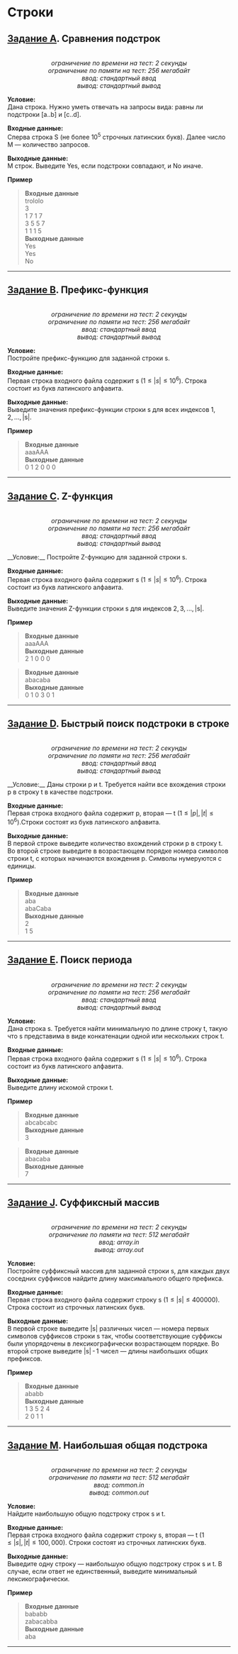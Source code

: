 # Строки

## [Задание A](a.cpp). Сравнения подстрок

<p align="center"><i><br>
ограничение по времени на тест: 2 секунды<br>
ограничение по памяти на тест: 256 мегабайт<br>
ввод: стандартный ввод<br>
вывод: стандартный вывод</i></p>

__Условие:__  
Дана строка. Нужно уметь отвечать на запросы вида: равны ли подстроки [a..b] и [c..d].

__Входные данные:__  
Сперва строка S (не более $10^5$ строчных латинских букв). Далее число M — количество запросов.

__Выходные данные:__  
M строк. Выведите Yes, если подстроки совпадают, и No иначе.

__Пример__  
>__Входные данные__  
>trololo<br>
>3<br>
>1 7 1 7<br>
>3 5 5 7<br>
>1 1 1 5<br>
>__Выходные данные__  
>Yes<br>
>Yes<br>
>No<br>


***

## [Задание B](b.cpp). Префикс-функция
<p align="center"><i><br>
ограничение по времени на тест: 2 секунды<br>
ограничение по памяти на тест: 256 мегабайт<br>
ввод: стандартный ввод<br>
вывод: стандартный вывод</i></p>

__Условие:__  
Постройте префикс-функцию для заданной строки s.

__Входные данные:__  
Первая строка входного файла содержит s $(1 ≤ |s| ≤ 10^6)$. Строка состоит из букв латинского алфавита.

__Выходные данные:__  
Выведите значения префикс-функции строки s для всех индексов 1, 2, ..., |s|.

__Пример__  
>__Входные данные__  
>aaaAAA<br>
>__Выходные данные__  
>0 1 2 0 0 0<br>


***

## [Задание C](c.cpp). Z-функция
<p align="center"><i><br>
ограничение по времени на тест: 2 секунды<br>
ограничение по памяти на тест: 256 мегабайт<br>
ввод: стандартный ввод<br>
вывод: стандартный вывод</i></p>
__Условие:__  
Постройте Z-функцию для заданной строки s.

__Входные данные:__  
Первая строка входного файла содержит s $(1 ≤ |s| ≤ 10^6)$. Строка состоит из букв латинского алфавита.

__Выходные данные:__  
Выведите значения Z-функции строки s для индексов 2, 3, ..., |s|.

__Пример__  
>__Входные данные__  
>aaaAAA<br>
>__Выходные данные__  
> 2 1 0 0 0<br>

>__Входные данные__  
>abacaba<br>
>__Выходные данные__  
> 0 1 0 3 0 1<br>


***

## [Задание D](d.cpp). Быстрый поиск подстроки в строке
<p align="center"><i><br>
ограничение по времени на тест: 2 секунды<br>
ограничение по памяти на тест: 256 мегабайт<br>
ввод: стандартный ввод<br>
вывод: стандартный вывод</i></p>
__Условие:__  
Даны строки p и t. Требуется найти все вхождения строки p в строку t в качестве подстроки.

__Входные данные:__  
Первая строка входного файла содержит p, вторая — t $(1 ≤ |p|, |t| ≤ 10^6)$.Строки состоят из букв латинского алфавита.

__Выходные данные:__  
В первой строке выведите количество вхождений строки p в строку t. Во второй строке выведите в возрастающем порядке номера символов строки t, с которых начинаются вхождения p. Символы нумеруются с единицы.

__Пример__  
>__Входные данные__  
>aba<br>
>abaCaba<br>
>__Выходные данные__  
>2<br>
>1 5<br>


***

## [Задание E](e.cpp). Поиск периода 
<p align="center"><i><br>
ограничение по времени на тест: 2 секунды<br>
ограничение по памяти на тест: 256 мегабайт<br>
ввод: стандартный ввод<br>
вывод: стандартный вывод</i></p>

__Условие:__  
Дана строка s. Требуется найти минимальную по длине строку t, такую что s представима в виде конкатенации одной или нескольких строк t.

__Входные данные:__  
Первая строка входного файла содержит s $(1 ≤ |s| ≤ 10^6)$. Строка состоит из букв латинского алфавита.

__Выходные данные:__  
Выведите длину искомой строки t.

__Пример__  
>__Входные данные__  
>abcabcabc<br>
>__Выходные данные__  
>3<br>

>__Входные данные__  
>abacaba<br>
>__Выходные данные__  
>7<br>


***
## [Задание J](j.cpp). Суффиксный массив
<p align="center"><i><br>
ограничение по времени на тест: 2 секунды<br>
ограничение по памяти на тест: 512 мегабайт<br>
ввод: array.in<br>
вывод: array.out</i></p>

__Условие:__  
Постройте суффиксный массив для заданной строки s, для каждых двух соседних суффиксов найдите длину максимального общего префикса.

__Входные данные:__  
Первая строка входного файла содержит строку s $(1 ≤ |s| ≤ 400 000)$. Строка состоит из строчных латинских букв.

__Выходные данные:__  
В первой строке выведите |s| различных чисел — номера первых символов суффиксов строки s так, чтобы соответствующие суффиксы были упорядочены в лексикографически возрастающем порядке. Во второй строке выведите |s| - 1 чисел — длины наибольших общих префиксов.

__Пример__  
>__Входные данные__  
>ababb<br>
>__Выходные данные__  
>1 3 5 2 4 <br>
>2 0 1 1 <br>

***

## [Задание M](m.cpp). Наибольшая общая подстрока
<p align="center"><i><br>
ограничение по времени на тест: 2 секунды<br>
ограничение по памяти на тест: 512 мегабайт<br>
ввод: common.in<br>
вывод: common.out</i></p>

__Условие:__  
Найдите наибольшую общую подстроку строк s и t.

__Входные данные:__  
Первая строка входного файла содержит строку s, вторая — t $(1 ≤ |s|, |t| ≤ 100, 000)$. Строки состоят из строчных латинских букв.

__Выходные данные:__  
Выведите одну строку — наибольшую общую подстроку строк s и t. В случае, если ответ не единственный, выведите минимальный лексикографически.

__Пример__  
>__Входные данные__  
>bababb<br>
>zabacabba<br>
>__Выходные данные__  
>aba<br>

***